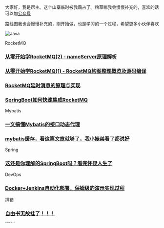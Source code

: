 大家好，我是帮主。这个山寨临时被我霸占了。粮草嘛我会慢慢补充的，喜欢的话可以加[公众号](#公众号)

路线图我也会慢慢补充的，刚开始做，也是学习的一个过程，希望更多小伙伴喜欢

![Java](https://zysstatic.oss-cn-hangzhou.aliyuncs.com/online/img/Java.png)



RocketMQ

### [从零开始学RocketMQ(2) - nameServer原理解析](https://ziyoushu.net/detail/147)

### [从零开始学RocketMQ(1) - RocketMQ构图整理概览及源码编译](https://ziyoushu.net/detail/142)

### [RocketMQ延时消息的原理与实现](https://ziyoushu.net/detail/387)

### [SpringBoot如何快速集成RocketMQ](https://ziyoushu.net/detail/385)

Mybatis

### [一文搞懂Mybatis的接口动态代理](https://ziyoushu.net/detail/386)

### [mybatis缓存，看这篇文章就够了，我小婊弟看了都说好](https://ziyoushu.net/detail/361)

Spring

### [这还是你理解的SpringBoot吗？看完怀疑人生了](https://ziyoushu.net/detail/362)

DevOps

### [Docker+Jenkins自动化部署，保姆级的演示实现过程](https://ziyoushu.net/detail/149)

排错

### [自由书无故挂了！！！](https://ziyoushu.net/detail/138)







<a href='#公众号' name='公众号'><img src="https://zysstatic.oss-cn-hangzhou.aliyuncs.com/online/img/QRcode_SP%20%E2%80%94%203.png" alt="QRcode_SP — 3" style="zoom: 25%;" /></a>